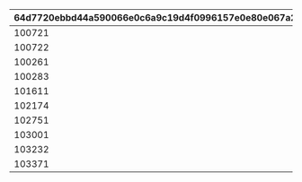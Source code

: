 |64d7720ebbd44a590066e0c6a9c19d4f0996157e0e80e067a2b8828965a3b7d5|ac124b5e47767ef0a512b40f559d2dda5aeb09b632eb16e5853129f9f9202aaa|704bde2fca3150098dabc4c7e01440827bd68954bec39de9ee9d0d525297edb5|2ba98785f0a14bc14080b5c2e37f696ae3b95809ff06f77a6746545e8af89724|34e810ac2a5a0c98e12f753311a3bf9da8d9bb4c8174d3034930e33778703000|863339d4c99fc9a399ef2f3545eb100fe641f2fde0c2c963a405abba680bfa58|947cccfba197e58787f53d2d3363fe38db5740e24b85db2bc4ef525b3e67be5b|
| --- | --- | --- | --- | --- | --- | --- |
|100721|0.8|-10|300900|0.8|31001|0|
|100722|0.7|-40|302300|0.7|31002|0|
|100261|0.8|-40|302400|0.8|31003|0|
|100283|0.9|-20|302500|0.9|31004|0|
|101611|0.9|-10|301700|0.9|31005|0|
|102174|0.7|-40|310100|0.7|31006|0|
|102751|0.3|-60|399800|0.3|31007|-80|
|103001|0.9|20|314901|0.9|31008|-20|
|103232|0.7|-110|318405|0.7|31009|30|
|103371|1|-10|320100|1|31010|0|